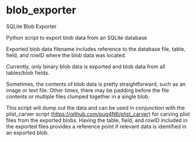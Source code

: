 # blob_exporter
SQLite Blob Exporter

Python script to export blob data from an SQLite database

Exported blob data filename includes reference to the database file, table, field, and rowID where the blob data was located.

Currently, only binary blob data is exported and blob data from all tables/blob fields.

Sometimes, the contents of blob data is pretty straightforward, such as an image or text file.
Other times, there may be padding before the file contents or multiple files clumped together in a single blob.

This script will dump out the data and can be used in conjunction with the plist_carver script (https://github.com/pug4N6/plist_carver) for carving plist files from the exported blobs. Having the table, field, and rowID included in the exported files provides a reference point if relevant data is identified in an exported blob.
